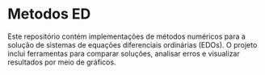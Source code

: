 # Metodos ED

Este repositório contém implementações de métodos numéricos para a solução de sistemas de equações diferenciais ordinárias (EDOs). O projeto inclui ferramentas para comparar soluções, analisar erros e visualizar resultados por meio de gráficos.